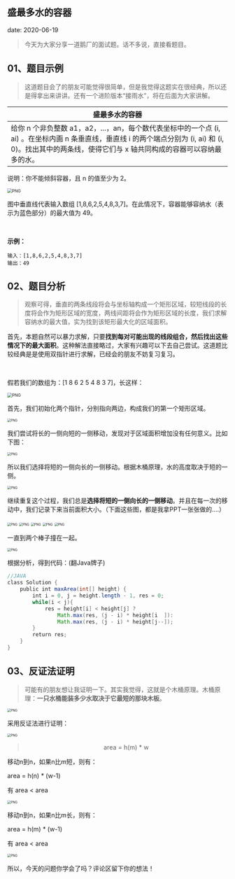  

##	盛最多水的容器
date:	2020-06-19
 

> 今天为大家分享一道鹅厂的面试题。话不多说，直接看题目。

## 01、题目示例

> 这道题目会了的朋友可能觉得很简单，但是我觉得这题实在很经典，所以还是得拿出来讲讲。还有一个进阶版本“接雨水”，将在后面为大家讲解。

| 盛最多水的容器                                               |
| ------------------------------------------------------------ |
| 给你 n 个非负整数 a1，a2，...，an，每个数代表坐标中的一个点 (i, ai) 。在坐标内画 n 条垂直线，垂直线 i 的两个端点分别为 (i, ai) 和 (i, 0)。找出其中的两条线，使得它们与 x 轴共同构成的容器可以容纳最多的水。 |

说明：你不能倾斜容器，且 n 的值至少为 2。

<img src="16/1.jpg" alt="PNG" style="zoom: 67%;" />

图中垂直线代表输入数组 [1,8,6,2,5,4,8,3,7]。在此情况下，容器能够容纳水（表示为蓝色部分）的最大值为 49。

<br/>

**示例：**

```
输入：[1,8,6,2,5,4,8,3,7] 
输出：49
```

## 02、题目分析

> 观察可得，垂直的两条线段将会与坐标轴构成一个矩形区域，较短线段的长度将会作为矩形区域的宽度，两线间距将会作为矩形区域的长度，我们求解容纳水的最大值，实为找到该矩形最大化的区域面积。

首先，本题自然可以暴力求解，只要**找到每对可能出现的线段组合，然后找出这些情况下的最大面积**。这种解法直接略过，大家有兴趣可以下去自己尝试。这道题比较经典是是使用双指针进行求解，已经会的朋友不妨复习复习。

<br/>

假若我们的数组为：[1 8 6 2 5 4 8 3 7]，长这样：

<img src="16/2.jpg" alt="PNG" style="zoom: 67%;" />

首先，我们初始化两个指针，分别指向两边，构成我们的第一个矩形区域。

<img src="16/3.jpg" alt="PNG" style="zoom: 50%;" />

我们尝试将长的一侧向短的一侧移动，发现对于区域面积增加没有任何意义。比如下图：

<img src="16/4.jpg" alt="PNG" style="zoom: 50%;" />

所以我们选择将短的一侧向长的一侧移动。根据木桶原理，水的高度取决于短的一侧。

<img src="16/5.jpg" alt="PNG" style="zoom: 50%;" />

继续重复这个过程，我们总是**选择将短的一侧向长的一侧移动**。并且在每一次的移动中，我们记录下来当前面积大小。（下面这些图，都是我拿PPT一张张做的....）

<img src="16/6.jpg" alt="PNG" style="zoom: 50%;" />

<img src="16/7.jpg" alt="PNG" style="zoom: 50%;" />

<img src="16/8.jpg" alt="PNG" style="zoom: 50%;" />

<img src="16/9.jpg" alt="PNG" style="zoom: 50%;" />

<img src="16/10.jpg" alt="PNG" style="zoom: 50%;" />

一直到两个棒子撞在一起。

<img src="16/11.jpg" alt="PNG" style="zoom: 50%;" />

根据分析，得到代码：(翻Java牌子)

```java
//JAVA 
class Solution { 
    public int maxArea(int[] height) { 
        int i = 0, j = height.length - 1, res = 0; 
        while(i < j){ 
            res = height[i] < height[j] ? 
                Math.max(res, (j - i) * height[i  ]):  
                Math.max(res, (j - i) * height[j--]); 
        }
        return res;
    }
}
```

## 03、反证法证明

> 可能有的朋友想让我证明一下。其实我觉得，这就是个木桶原理。木桶原理：**一只水桶能装多少水取决于它最短的那块木板**。

<img src="16/12.jpeg" alt="PNG" style="zoom: 50%;" />

采用反证法进行证明：

<img src="16/13.jpg" alt="PNG" style="zoom: 50%;" />

><center>area = h(m) * w</center>

移动n到n，如果n比m短，则有：

area = h(n) * (w-1) 

有 area < area

<img src="16/14.jpg" alt="PNG" style="zoom: 50%;" />

移动n到n，如果n比m长，则有：

area = h(m) * (w-1)

有 area < area

<img src="16/15.jpg" alt="PNG" style="zoom: 50%;" />

所以，今天的问题你学会了吗？评论区留下你的想法！